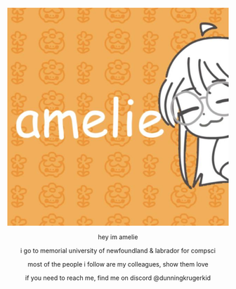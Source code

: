 
<div align="center">
 
![it me](IMG_1384.jpeg)


hey im amelie

i go to memorial university of newfoundland & labrador for compsci

most of the people i follow are my colleagues, show them love

if you need to reach me, find me on discord @dunningkrugerkid
 
  </div>
